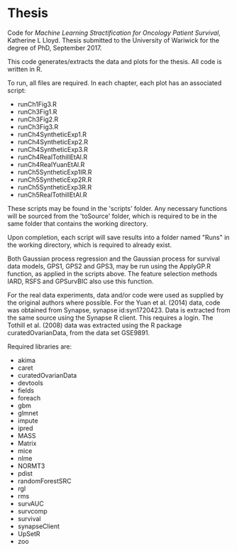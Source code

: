 # Thesis
Code for *Machine Learning Stractification for Oncology Patient Survival*, Katherine L Lloyd.
Thesis submitted to the University of Wariwick for the degree of PhD, September 2017.

This code generates/extracts the data and plots for the thesis. 
All code is written in R.

To run, all files are required.
In each chapter, each plot has an associated script:
- runCh1Fig3.R
- runCh3Fig1.R
- runCh3Fig2.R
- runCh3Fig3.R
- runCh4SyntheticExp1.R
- runCh4SyntheticExp2.R
- runCh4SyntheticExp3.R
- runCh4RealTothillEtAl.R
- runCh4RealYuanEtAl.R
- runCh5SyntheticExp1IR.R
- runCh5SyntheticExp2R.R
- runCh5SyntheticExp3R.R
- runCh5RealTothillEtAl.R

These scripts may be found in the 'scripts' folder. 
Any necessary functions will be sourced from the 'toSource' folder, which is required to be in the same folder that contains the working directory.

Upon completion, each script will save results into a folder named "Runs" in the working directory, which is required to already exist.

Both Gaussian process regression and the Gaussian process for survival data models, GPS1, GPS2 and GPS3, may be run using the ApplyGP.R function, as applied in the scripts above. The feature selection methods IARD, RSFS and GPSurvBIC also use this function.

For the real data experiments, data and/or code were used as supplied by the original authors where possible. 
For the Yuan et al. (2014) data, code was obtained from Synapse, synapse id:syn1720423. Data is extracted from the same source using the Synapse R client. This requires a login.
The Tothill et al. (2008) data was extracted using the R package curatedOvarianData, from the data set GSE9891.

Required libraries are:
- akima
- caret
- curatedOvarianData
- devtools
- fields
- foreach
- gbm
- glmnet
- impute
- ipred
- MASS
- Matrix
- mice
- nlme
- NORMT3
- pdist
- randomForestSRC
- rgl
- rms
- survAUC
- survcomp
- survival
- synapseClient
- UpSetR
- zoo
